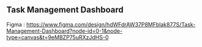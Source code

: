 ##  Task Management Dashboard

Figma : https://www.figma.com/design/hdWFdrAW37P8MFblak877S/Task-Management-Dashboard?node-id=0-1&node-type=canvas&t=9eMBZP75uRXzJdHS-0

